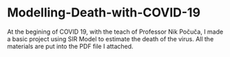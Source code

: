 # Modelling-Death-with-COVID-19
At the begining of COVID 19, with the teach of Professor Nik Počuča, I made a basic project using SIR Model to estimate the death of the virus. All the materials are put into the PDF file I attached. 
